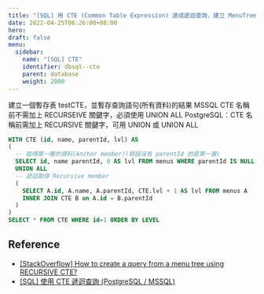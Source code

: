 ```yaml
---
title: "[SQL] 用 CTE (Common Table Expression) 達成遞迴查詢，建立 MenuTree"
date: 2022-04-25T06:26:00+08:00
hero: 
draft: false
menu:
  sidebar:
    name: "[SQL] CTE"
    identifier: dbsql--cte
    parent: database
    weight: 2000
---
```

建立一個暫存表 testCTE，並暫存查詢語句(所有資料)的結果
MSSQL CTE 名稱前不需加上 RECURSEIVE 關鍵字，必須使用 UNION ALL
PostgreSQL：CTE 名稱前需加上 RECURSIVE 關鍵字，可用 UNION 或 UNION ALL
```sql
WITH CTE (id, name, parentId, lvl) AS
(
  -- 取得第一層的資料(Anchor member)(假設沒有 parentId 的是第一層)
  SELECT id, name parentId, 0 AS lvl FROM menus WHERE parentId IS NULL
  UNION ALL
  -- 遞迴取得 Recursive member
  (
    SELECT A.id, A.name, A.parentId, CTE.lvl + 1 AS lvl FROM menus A
    INNER JOIN CTE B on A.id = B.parentId
  )
)
SELECT * FROM CTE WHERE id=1 ORDER BY LEVEL
```
## Reference 
- [[StackOverflow] How to create a query from a menu tree using RECURSIVE CTE?](https://stackoverflow.com/questions/32681915/how-to-create-a-query-from-a-menu-tree-using-recursive-cte)
- [[SQL] 使用 CTE 遞迴查詢 (PostgreSQL / MSSQL)](https://www.gss.com.tw/blog/sql-cte-recursive-query-postgresql-mssql)